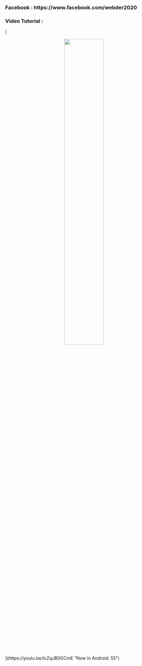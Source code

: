 <h3>Facebook : https://www.facebook.com/webder2020</h3>
<h3>Video Tutorial : </h3>
[<p align="center"><img src="https://user-images.githubusercontent.com/96941642/161379561-89842b8d-e2ce-46a5-8885-3d0a0f994f08.jpg" width="50%"></p>](https://youtu.be/IcZqJB0GCmE "Now in Android: 55")
  
